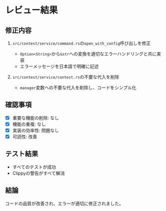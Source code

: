# レビュー結果

## 修正内容
1. `src/contest/service/command.rs`の`open_with_config`呼び出しを修正
   - `Option<String>`から`&str`への変換を適切なエラーハンドリングと共に実装
   - エラーメッセージを日本語で明確に記述

2. `src/contest/service/contest.rs`の不要な代入を削除
   - `manager`変数への不要な代入を削除し、コードをシンプル化

## 確認事項
- [x] 重要な機能の削除: なし
- [x] 機能の重複: なし
- [x] 実装の効率性: 問題なし
- [x] 可読性: 改善

## テスト結果
- すべてのテストが成功
- Clippyの警告がすべて解消

## 結論
コードの品質が改善され、エラーが適切に修正されました。 